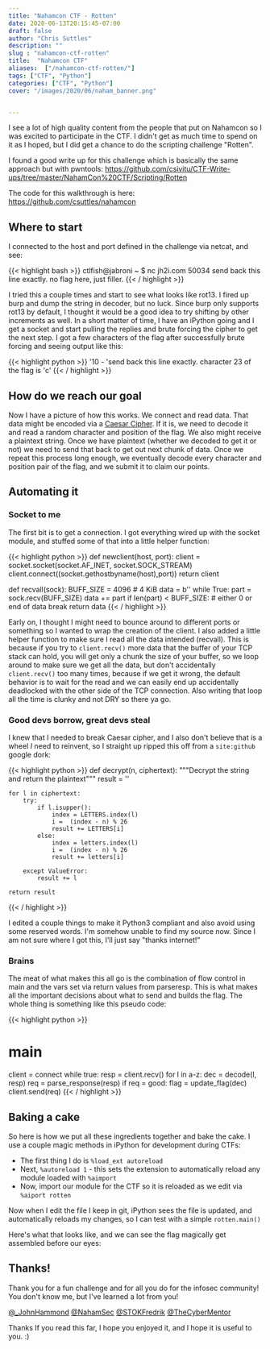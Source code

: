 ```yaml
---
title: "Nahamcon CTF - Rotten"
date: 2020-06-13T20:15:45-07:00
draft: false
author: "Chris Suttles"
description: ""
slug : "nahamcon-ctf-rotten"
title:  "Nahamcon CTF"
aliases:  ["/nahamcon-ctf-rotten/"]
tags: ["CTF", "Python"]
categories: ["CTF", "Python"]
cover: "/images/2020/06/naham_banner.png"


---
```


I see a lot of high quality content from the people that put on Nahamcon so I was excited to participate in the CTF. I didn't get as much time to spend on it as I hoped, but I did get a chance to do the scripting challenge "Rotten".

I found a good write up for this challenge which is basically the same approach but with pwntools: https://github.com/csivitu/CTF-Write-ups/tree/master/NahamCon%20CTF/Scripting/Rotten

The code for this walkthrough is here: https://github.com/csuttles/nahamcon

## Where to start

I connected to the host and port defined in the challenge via netcat, and see:

{{< highlight bash >}}
ctlfish@jabroni ~ $ nc jh2i.com 50034
send back this line exactly. no flag here, just filler.
{{< / highlight >}}

I tried this a couple times and start to see what looks like rot13. I fired up burp and dump the string in decoder, but no luck. Since burp only supports rot13 by default, I thought it would be a good idea to try shifting by other increments as well. In a short matter of time, I have an iPython going and I get a socket and start pulling the replies and brute forcing the cipher to get the next step. I got a few characters of the flag after successfully brute forcing and seeing output like this:

{{< highlight python >}}
'10 - 'send back this line exactly. character 23 of the flag is 'c'
{{< / highlight >}}

## How do we reach our goal

Now I have a picture of how this works. We connect and read data. That data might be encoded via a [Caesar Cipher](https://en.wikipedia.org/wiki/Caesar_cipher). If it is, we need to decode it and read a random character and position of the flag. We also might receive a plaintext string. Once we have plaintext (whether we decoded to get it or not) we need to send that back to get out next chunk of data. Once we repeat this process long enough, we eventually decode every character and position pair of the flag, and we submit it to claim our points.

## Automating it

### Socket to me

The first bit is to get a connection. I got everything wired up with the socket module, and stuffed some of that into a little helper function:

{{< highlight python >}}
def newclient(host, port):
    client = socket.socket(socket.AF_INET, socket.SOCK_STREAM)
    client.connect((socket.gethostbyname(host),port))
    return client

def recvall(sock):
    BUFF_SIZE = 4096 # 4 KiB
    data = b''
    while True:
        part = sock.recv(BUFF_SIZE)
        data += part
        if len(part) < BUFF_SIZE:
            # either 0 or end of data
            break
    return data
{{< / highlight >}}

Early on, I thought I might need to bounce around to different ports or something so I wanted to wrap the creation of the client. I also added a little helper function to make sure I read all the data intended (recvall). This is because if you try to `client.recv()` more data that the buffer of your TCP stack can hold, you will get only a chunk the size of your buffer, so we loop around to make sure we get all the data, but don't accidentally `client.recv()` too many times, because if we get it wrong, the default behavior is to wait for the read and we can easily end up accidentally deadlocked with the other side of the TCP connection. Also writing that loop all the time is clunky and not DRY so there ya go.

### Good devs borrow, great devs steal

I knew that I needed to break Caesar cipher, and I also don't believe that is a wheel _I_ need to reinvent, so I straight up ripped this off from a `site:github` google dork:

{{< highlight python >}}
def decrypt(n, ciphertext):
    """Decrypt the string and return the plaintext"""
    result = ''

    for l in ciphertext:
        try:
            if l.isupper():
                index = LETTERS.index(l)
                i =  (index - n) % 26
                result += LETTERS[i]
            else:
                index = letters.index(l)
                i =  (index - n) % 26
                result += letters[i]

        except ValueError:
            result += l

    return result
{{< / highlight >}}

I edited a couple things to make it Python3 compliant and also avoid using some reserved words. I'm somehow unable to find my source now. Since I am not sure where I got this, I'll just say "thanks internet!"

### Brains

The meat of what makes this all go is the combination of flow control in main and the vars set via return values from parseresp. This is what makes all the important decisions about what to send and builds the flag. The whole thing is something like this pseudo code:
 
{{< highlight python >}}
# main
client = connect
while true:
    resp = client.recv()
    for l in a-z:
        dec = decode(l, resp)
        req = parse_response(resp)
        if req = good:
            flag = update_flag(dec)
            client.send(req)
{{< / highlight >}}

## Baking a cake

So here is how we put all these ingredients together and bake the cake. I use a couple magic methods in iPython for development during CTFs:

* The first thing I do is `%load_ext autoreload`
* Next, `%autoreload 1` - this sets the extension to automatically reload any module loaded with `%aimport`
* Now, import our module for the CTF so it is reloaded as we edit via `%aiport rotten`

Now when I edit the file I keep in git, iPython sees the file is updated, and automatically reloads my changes, so I can test with a simple `rotten.main()`

Here's what that looks like, and we can see the flag magically get assembled before our eyes:

<script id="asciicast-HGlcctJmWOEBBFDtM4ALiUi4N" src="https://asciinema.org/a/HGlcctJmWOEBBFDtM4ALiUi4N.js" async></script>

## Thanks!

Thank you for a fun challenge and for all you do for the infosec community! You don't know me, but I've learned a lot from you!

[@_JohnHammond](https://twitter.com/_johnhammond)
[@NahamSec](https://twitter.com/NahamSec)
[@STOKFredrik](https://twitter.com/stokfredrik)
[@TheCyberMentor](https://twitter.com/thecybermentor)

Thanks If you read this far, I hope you enjoyed it, and I hope it is useful to you. :)